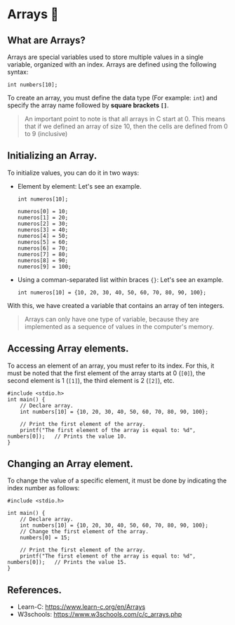 # Arrays 📰
## What are Arrays?
Arrays are special variables used to store multiple values in a single variable, organized with an index. Arrays are defined using the following syntax:
```
int numbers[10];
```
To create an array, you must define the data type (For example: `int`) and specify the array name followed by **square brackets `[]`**.

> An important point to note is that all arrays in C start at 0. This means that if we defined an array of size 10, then the cells are defined from 0 to 9 (inclusive)

## Initializing an Array.
To initialize values, you can do it in two ways:
- Element by element: Let's see an example.
    ```
    int numeros[10];

    numeros[0] = 10;
    numeros[1] = 20;
    numeros[2] = 30;
    numeros[3] = 40;
    numeros[4] = 50;
    numeros[5] = 60;
    numeros[6] = 70;
    numeros[7] = 80;
    numeros[8] = 90;
    numeros[9] = 100;
    ```
- Using a comman-separated list within braces `{}`: Let's see an example.
    ```
    int numeros[10] = {10, 20, 30, 40, 50, 60, 70, 80, 90, 100};
    ```

With this, we have created a variable that contains an array of ten integers.
> Arrays can only have one type of variable, because they are implemented as a sequence of values in the computer's memory.

## Accessing Array elements.
To access an element of an array, you must refer to its index. For this, it must be noted that the first element of the array starts at 0 (`[0]`), the second element is 1 (`[1]`), the third element is 2 (`[2]`), etc.
```
#include <stdio.h>
int main() {
    // Declare array.
    int numbers[10] = {10, 20, 30, 40, 50, 60, 70, 80, 90, 100};

    // Print the first element of the array.
    printf("The first element of the array is equal to: %d", numbers[0]);   // Prints the value 10.
}
```

## Changing an Array element.
To change the value of a specific element, it must be done by indicating the index number as follows:
```
#include <stdio.h>

int main() {
    // Declare array.
    int numbers[10] = {10, 20, 30, 40, 50, 60, 70, 80, 90, 100};
    // Change the first element of the array.
    numbers[0] = 15;

    // Print the first element of the array.
    printf("The first element of the array is equal to: %d", numbers[0]);   // Prints the value 15.
}
```

## References.
- Learn-C: https://www.learn-c.org/en/Arrays
- W3schools: https://www.w3schools.com/c/c_arrays.php